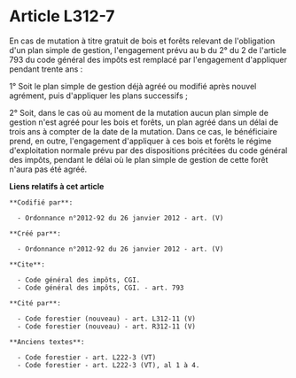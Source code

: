 # Article L312-7

En cas de mutation à titre gratuit de bois et forêts relevant de l'obligation d'un plan simple de gestion, l'engagement prévu
au b du 2° du 2 de l'article 793 du code général des impôts est remplacé par l'engagement d'appliquer pendant trente ans :

1° Soit le plan simple de gestion déjà agréé ou modifié après nouvel agrément, puis d'appliquer les plans successifs ;

2° Soit, dans le cas où au moment de la mutation aucun plan simple de gestion n'est agréé pour les bois et forêts, un plan
agréé dans un délai de trois ans à compter de la date de la mutation. Dans ce cas, le bénéficiaire prend, en outre,
l'engagement d'appliquer à ces bois et forêts le régime d'exploitation normale prévu par des dispositions précitées du code
général des impôts, pendant le délai où le plan simple de gestion de cette forêt n'aura pas été agréé.

**Liens relatifs à cet article**

	**Codifié par**:

	  - Ordonnance n°2012-92 du 26 janvier 2012 - art. (V)

	**Créé par**:

	  - Ordonnance n°2012-92 du 26 janvier 2012 - art. (V)

	**Cite**:

	  - Code général des impôts, CGI.
	  - Code général des impôts, CGI. - art. 793

	**Cité par**:

	  - Code forestier (nouveau) - art. L312-11 (V)
	  - Code forestier (nouveau) - art. R312-11 (V)

	**Anciens textes**:

	  - Code forestier - art. L222-3 (VT)
	  - Code forestier - art. L222-3 (VT), al 1 à 4.
